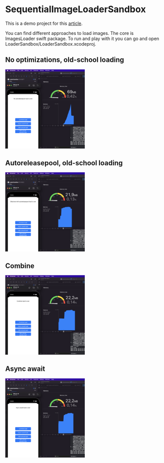 # SequentialImageLoaderSandbox

This is a demo project for this [article](https://medium.com/@petrachkovsergey/images-loader-and-memory-footprint-e8142ffebf0f).

You can find different approaches to load images. The core is ImagesLoader swift package. To run and play with it you can go and open LoaderSandbox/LoaderSandbox.xcodeproj. 

## No optimizations, old-school loading

<img src="/ExperimentResults/Noautoreleasepool.png" width="50%" height="50%"/>

## Autoreleasepool, old-school loading

<img src="/ExperimentResults/Autoreleasepool.png" width="50%" height="50%"/>

## Combine

<img src="/ExperimentResults/Combine.png" width="50%" height="50%"/>

## Async await

<img src="/ExperimentResults/AsyncAwait.png" width="50%" height="50%"/>
